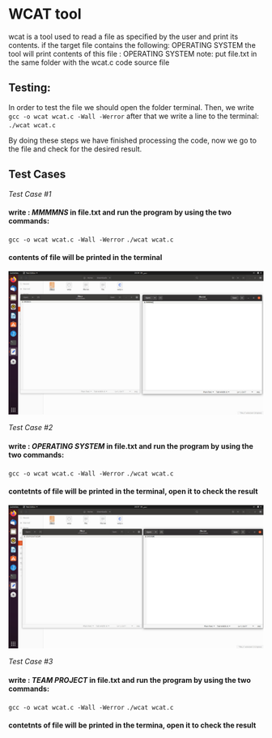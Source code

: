 

# WCAT tool

wcat is a tool used to read a file as specified by the user and print its contents.
if the target file contains the following:
OPERATING SYSTEM
the tool will print contents of this file :
OPERATING SYSTEM
note: put file.txt in the same folder with the wcat.c code source file
## Testing:
In order to test the file we should open the folder terminal. Then, we write 
`gcc -o wcat wcat.c -Wall -Werror`
after that we write a line to the terminal:
`./wcat wcat.c`

By doing these steps we have finished processing the code, now we go to the file and check for the desired result.

## Test Cases

*Test Case #1*
#### write : *MMMMNS* in file.txt and run the program by using the two commands:
`gcc -o wcat wcat.c -Wall -Werror`
`./wcat wcat.c`
#### contents of file will be printed in the terminal
![](https://github.com/MahmoudKamal01/OS-project-1/blob/main/ZIP/OS%20TEST%20CASES/1.jpg)

*Test Case #2*
#### write : *OPERATING SYSTEM* in file.txt and run the program by using the two commands:
`gcc -o wcat wcat.c -Wall -Werror`
`./wcat wcat.c`
#### contetnts of file will be printed in the terminal, open it to check the result
![](https://github.com/MahmoudKamal01/OS-project-1/blob/main/ZIP/OS%20TEST%20CASES/2.jpg)

*Test Case #3*
#### write : *TEAM PROJECT* in file.txt and run the program by using the two commands:
`gcc -o wcat wcat.c -Wall -Werror`
`./wcat wcat.c`
#### contetnts of file will be printed in the termina, open it to check the result
![]()



